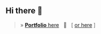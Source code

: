 ## Hi there 👋

> &raquo; [**Portfolio** here](https://onmind.co/web/blog/en/recommended.md) &nbsp; 💬 &nbsp; [ [or here](https://view.genially.com/61986aa2181fb40d898b6bfa/presentation-personal-portfolio-en) ]

<!--
**kaesar/kaesar** is a ✨ _special_ ✨ repository because its `README.md` (this file) appears on your GitHub profile.

Here are some ideas to get you started:

- 🔭 I’m currently working on ...
- 🌱 I’m currently learning ...
- 👯 I’m looking to collaborate on ...
- 🤔 I’m looking for help with ...
- 💬 Ask me about ...
- 📫 How to reach me: ...
- 😄 Pronouns: ...
- ⚡ Fun fact: ...
-->
